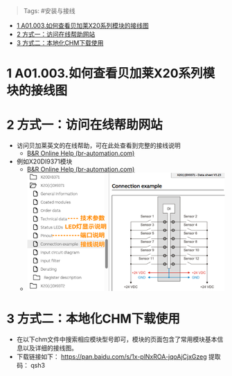 > Tags: #安装与接线

- [1 A01.003.如何查看贝加莱X20系列模块的接线图](#_1-a01003%E5%A6%82%E4%BD%95%E6%9F%A5%E7%9C%8B%E8%B4%9D%E5%8A%A0%E8%8E%B1x20%E7%B3%BB%E5%88%97%E6%A8%A1%E5%9D%97%E7%9A%84%E6%8E%A5%E7%BA%BF%E5%9B%BE)
- [2 方式一：访问在线帮助网站](#_2-%E6%96%B9%E5%BC%8F%E4%B8%80%EF%BC%9A%E8%AE%BF%E9%97%AE%E5%9C%A8%E7%BA%BF%E5%B8%AE%E5%8A%A9%E7%BD%91%E7%AB%99)
- [3 方式二：本地化CHM下载使用](#_3-%E6%96%B9%E5%BC%8F%E4%BA%8C%EF%BC%9A%E6%9C%AC%E5%9C%B0%E5%8C%96chm%E4%B8%8B%E8%BD%BD%E4%BD%BF%E7%94%A8)

# 1 A01.003.如何查看贝加莱X20系列模块的接线图

# 2 方式一：访问在线帮助网站

- 访问贝加莱英文的在线帮助，可在此处查看到完整的接线说明
    - [B&R Online Help (br-automation.com)](https://help.br-automation.com/#/en/4/hardware%2Fx20_module%2Fdatenblatter.html)
- 例如X20DI9371模块
    - [B&R Online Help (br-automation.com)](https://help.br-automation.com/#/en/4/hardware%2Fx20di9371%2Fanschlussbeispiel.html)
    - ![](FILES/003如何查看贝加莱X20系列模块的接线图/image-20240727234828012.png)

# 3 方式二：本地化CHM下载使用

- 在以下chm文件中搜索相应模块型号即可，模块的页面包含了常用模块基本信息以及详细的接线图。
- 下载链接如下： https://pan.baidu.com/s/1x-plNxROA-jqoAjCjxGzeg 提取码： qsh3
